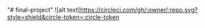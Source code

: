 "# final-project" 
![alt text]https://circleci.com/gh/:owner/:repo.svg?style=shield&circle-token=:circle-token


